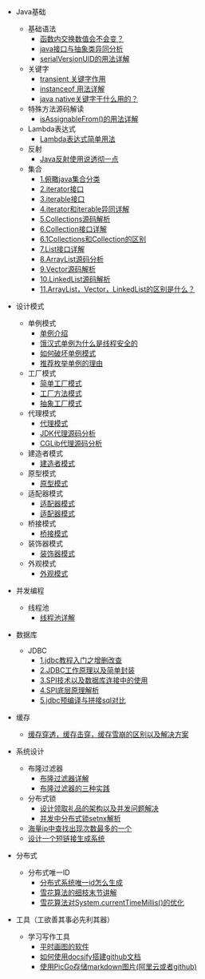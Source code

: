 * Java基础
    * 基础语法
        * [函数内交换数值会不会变？](/java基础/函数内交换数值会不会变？.md)
        * [java接口与抽象类异同分析](/java基础/java接口与抽象类异同分析.md)
        * [serialVersionUID的用法详解](/java基础/serialVersionUID.md)        
    * 关键字
        * [transient 关键字作用](/java基础/transient关键字作用.md)
        * [instanceof 用法详解](/java基础/instanceof用法详解.md)  
        * [java native关键字干什么用的？](/java基础/native关键字.md)
    * 特殊方法源码解读
        * [isAssignableFrom()的用法详解](/java基础/isAssignableFrom的用法详解.md)  
    * Lambda表达式
        * [Lambda表达式简单用法](/java基础/Lambda/Lambda在List中的简单用法.md)
    * 反射
        * [Java反射使用说透彻一点](/java基础/Java反射使用说透彻一点.md)
    * 集合
        * [1.俯瞰java集合分类](/java基础/java集合基础/1.俯瞰java集合分类.md)
        * [2.iterator接口](/java基础/java集合基础/2.iterator接口.md)
        * [3.iterable接口](/java基础/java集合基础/3.iterable接口.md)
        * [4.iterator和iterable异同详解](/java基础/java集合基础/4.iterator和iterable异同详解.md)
        * [5.Collections源码解析](/java基础/java集合基础/5.Collections源码解析.md)
        * [6.Collection接口详解](/java基础/java集合基础/6.Collection接口详解.md)
        * [6.1Collections和Collection的区别](/java基础/java集合基础/6.1Collections和Collection的区别.md)
        * [7.List接口详解](/java基础/java集合基础/7.List接口详解.md)
        * [8.ArrayList源码分析](/java基础/java集合基础/8.ArrayList源码分析.md)
        * [9.Vector源码解析](/java基础/java集合基础/9.Vector源码解析.md)
        * [10.LinkedList源码解析](/java基础/java集合基础/10.LinkedList源码解析.md)
        * [11.ArrayList，Vector，LinkedList的区别是什么？](/java基础/java集合基础/11.ArrayList，Vector，LinkedList的区别是什么？.md)


* 设计模式
    * 单例模式
        * [单例介绍](/设计模式/设计模式【1】--设计模式之单例.md)
        * [饿汉式单例为什么是线程安全的](/设计模式/设计模式【1.1】--饿汉式单例为什么是线程安全的.md)
        * [如何破坏单例模式](/设计模式/设计模式【1.2】--如何破坏单例模式.md)
        * [推荐枚举单例的理由](/设计模式/设计模式【1.3】--枚举的单例模式真的是安全的么？.md)
    * 工厂模式
        * [简单工厂模式](/设计模式/设计模式【2】--简单工厂模式.md)
        * [工厂方法模式](/设计模式/设计模式【2.1】--工厂方法模.md)
        * [抽象工厂模式](/设计模式/设计模式【2.2】--抽象工厂模式.md)
    * 代理模式
        * [代理模式](/设计模式/设计模式【3】--代理模式.md)
        * [JDK代理源码分析](/设计模式/设计模式【3.2】--JDK动态代理到底有多香之源码分析.md)        
        * [CGLib代理源码分析](/设计模式/设计模式【3.3】--CGLib源码分析.md) 
    * 建造者模式
        * [建造者模式](/设计模式/建造者模式.md)
    * 原型模式
        * [原型模式](/设计模式/原型模式.md)
    * 适配器模式
        * [适配器模式](/设计模式/设计模式【6.1】--初探适配器模式.md)
        * [适配器模式](/设计模式/设计模式【6.2】--再谈适配器模式.md)
    * 桥接模式
        * [桥接模式](/设计模式/设计模式【7】--桥接模式.md)
    * 装饰器模式
        * [装饰器模式](/设计模式/设计模式【8】--装饰器模式.md)
    * 外观模式
        * [外观模式](/设计模式/设计模式【9】--外观模式.md)

* 并发编程
    * 线程池
        * [线程池详解](/并发与多线程/线程池.md)

* 数据库
    * JDBC 
        * [1.jdbc教程入门之增删改查](/数据库/JDBC/1.jdbc教程入门之增删改查.md)
        * [2.JDBC工作原理以及简单封装](/数据库/JDBC/2.JDBC工作原理以及简单封装.md)
        * [3.SPI技术以及数据库连接中的使用](/数据库/JDBC/3.SPI技术以及数据库连接中的使用.md)
        * [4.SPI底层原理解析](/数据库/JDBC/4.SPI底层原理解析.md)
        * [5.jdbc预编译与拼接sql对比](/数据库/JDBC/5.jdbc预编译与拼接sql对比.md)

* 缓存
    * [缓存穿透，缓存击穿，缓存雪崩的区别以及解决方案](/缓存/缓存穿透，缓存击穿，缓存雪崩的区别以及解决方案.md)

* 系统设计
    * 布隆过滤器
        * [布隆过滤器详解](/架构设计/布隆过滤器详解.md)
        * [布隆过滤器的三种实践](/架构设计/布隆过滤器的三种实践.md)
    * 分布式锁
        * [设计领取礼品的架构以及并发问题解决](/架构设计/设计领取礼品的架构以及并发问题解决.md)   
        * [并发中分布式锁setnx解析](/架构设计/并发中分布式锁setnx解析.md)
    * [海量ip中查找出现次数最多的一个](/架构设计/海量ip中查找出现次数最多的一个.md)  
    * [设计一个短链接生成系统](/架构设计/设计一个短链接生成系统.md)  
* 分布式
    * 分布式唯一ID
        * [分布式系统唯一id怎么生成](/架构设计/分布式系统唯一id怎么生成.md)          
        * [雪花算法的细枝末节讲解](/架构设计/雪花算法的细枝末节讲解.md)       
        * [雪花算法对System.currentTimeMillis()的优化](/架构设计/雪花算法对System.currentTimeMillis()的优化.md)       

* 工具（工欲善其事必先利其器）
    * 学习写作工具
        * [平时画图的软件](/工具/平时画图的软件.md)
        * [如何使用docsify搭建github文档](/工具/如何使用docsify搭建github文档.md)
        * [使用PicGo存储markdown图片(阿里云或者github)](/工具/使用PicGo存储markdown图片(阿里云或者github).md)


















